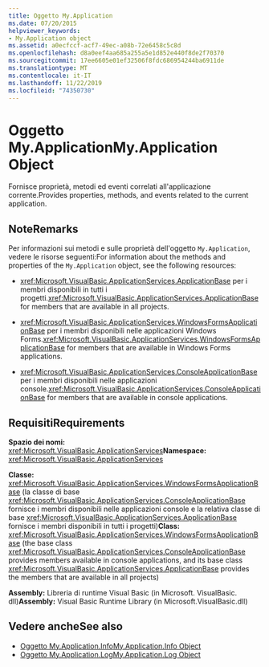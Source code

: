 ```yaml
---
title: Oggetto My.Application
ms.date: 07/20/2015
helpviewer_keywords:
- My.Application object
ms.assetid: a0ecfccf-acf7-49ec-a08b-72e6458c5c8d
ms.openlocfilehash: d8a0eef4aa685a255a5e1d852e440f8de2f70370
ms.sourcegitcommit: 17ee6605e01ef32506f8fdc686954244ba6911de
ms.translationtype: MT
ms.contentlocale: it-IT
ms.lasthandoff: 11/22/2019
ms.locfileid: "74350730"
---
```

# <a name="myapplication-object"></a><span data-ttu-id="a26ad-102">Oggetto My.Application</span><span class="sxs-lookup"><span data-stu-id="a26ad-102">My.Application Object</span></span>
<span data-ttu-id="a26ad-103">Fornisce proprietà, metodi ed eventi correlati all'applicazione corrente.</span><span class="sxs-lookup"><span data-stu-id="a26ad-103">Provides properties, methods, and events related to the current application.</span></span>  
  
## <a name="remarks"></a><span data-ttu-id="a26ad-104">Note</span><span class="sxs-lookup"><span data-stu-id="a26ad-104">Remarks</span></span>  
 <span data-ttu-id="a26ad-105">Per informazioni sui metodi e sulle proprietà dell'oggetto `My.Application`, vedere le risorse seguenti:</span><span class="sxs-lookup"><span data-stu-id="a26ad-105">For information about the methods and properties of the `My.Application` object, see the following resources:</span></span>  
  
- <span data-ttu-id="a26ad-106"><xref:Microsoft.VisualBasic.ApplicationServices.ApplicationBase> per i membri disponibili in tutti i progetti.</span><span class="sxs-lookup"><span data-stu-id="a26ad-106"><xref:Microsoft.VisualBasic.ApplicationServices.ApplicationBase> for members that are available in all projects.</span></span>  
  
- <span data-ttu-id="a26ad-107"><xref:Microsoft.VisualBasic.ApplicationServices.WindowsFormsApplicationBase> per i membri disponibili nelle applicazioni Windows Forms.</span><span class="sxs-lookup"><span data-stu-id="a26ad-107"><xref:Microsoft.VisualBasic.ApplicationServices.WindowsFormsApplicationBase> for members that are available in Windows Forms applications.</span></span>  
  
- <span data-ttu-id="a26ad-108"><xref:Microsoft.VisualBasic.ApplicationServices.ConsoleApplicationBase> per i membri disponibili nelle applicazioni console.</span><span class="sxs-lookup"><span data-stu-id="a26ad-108"><xref:Microsoft.VisualBasic.ApplicationServices.ConsoleApplicationBase> for members that are available in console applications.</span></span>  
  
## <a name="requirements"></a><span data-ttu-id="a26ad-109">Requisiti</span><span class="sxs-lookup"><span data-stu-id="a26ad-109">Requirements</span></span>  
 <span data-ttu-id="a26ad-110">**Spazio dei nomi:** <xref:Microsoft.VisualBasic.ApplicationServices></span><span class="sxs-lookup"><span data-stu-id="a26ad-110">**Namespace:** <xref:Microsoft.VisualBasic.ApplicationServices></span></span>  
  
 <span data-ttu-id="a26ad-111">**Classe:** <xref:Microsoft.VisualBasic.ApplicationServices.WindowsFormsApplicationBase> (la classe di base <xref:Microsoft.VisualBasic.ApplicationServices.ConsoleApplicationBase> fornisce i membri disponibili nelle applicazioni console e la relativa classe di base <xref:Microsoft.VisualBasic.ApplicationServices.ApplicationBase> fornisce i membri disponibili in tutti i progetti)</span><span class="sxs-lookup"><span data-stu-id="a26ad-111">**Class:** <xref:Microsoft.VisualBasic.ApplicationServices.WindowsFormsApplicationBase> (the base class <xref:Microsoft.VisualBasic.ApplicationServices.ConsoleApplicationBase> provides members available in console applications, and its base class <xref:Microsoft.VisualBasic.ApplicationServices.ApplicationBase> provides the members that are available in all projects)</span></span>  
  
 <span data-ttu-id="a26ad-112">**Assembly:** Libreria di runtime Visual Basic (in Microsoft. VisualBasic. dll)</span><span class="sxs-lookup"><span data-stu-id="a26ad-112">**Assembly:** Visual Basic Runtime Library (in Microsoft.VisualBasic.dll)</span></span>  
  
## <a name="see-also"></a><span data-ttu-id="a26ad-113">Vedere anche</span><span class="sxs-lookup"><span data-stu-id="a26ad-113">See also</span></span>

- [<span data-ttu-id="a26ad-114">Oggetto My.Application.Info</span><span class="sxs-lookup"><span data-stu-id="a26ad-114">My.Application.Info Object</span></span>](../../../visual-basic/language-reference/objects/my-application-info-object.md)
- [<span data-ttu-id="a26ad-115">Oggetto My.Application.Log</span><span class="sxs-lookup"><span data-stu-id="a26ad-115">My.Application.Log Object</span></span>](../../../visual-basic/language-reference/objects/my-application-log-object.md)
